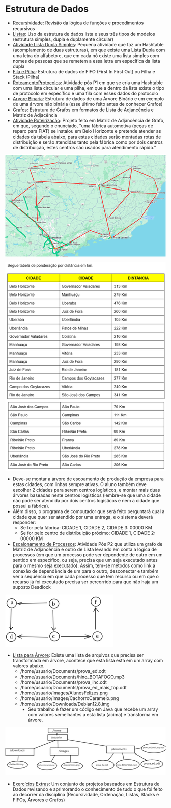 # Estrutura de Dados

- [Recursividade](./Recursividade/): Revisão da lógica de funções e procedimentos recursivos
- [Listas](./listas): Uso da estrutura de dados lista e seus três tipos de modelos (estrutura simples, dupla e duplamente circular)
- [Atividade Lista Dupla Simples](./AtivListaDuplaSimples/): Pequena atividade que faz um Hashtable (acomplamento de duas estruturas), em que existe uma Lista Dupla com uma letra do alfabeto e, que em cada nó existe uma lista simples com nomes de pessoas que se remetem a essa letra em específica da lista dupla
- [Fila e Pilha](./FilaEPilha): Estrutura de dados de FIFO (First In First Out) ou Filha e Stack (Pilha)
- [RoteamentoProtocolos](./RoteamentoProtocolos/): Atividade pós P1 em que se cria uma Hashtable com uma lista circular e uma pilha, em que a dentro da lista existe o tipo de protocolo em específico e uma fila com esses dados do protocolo
- [Arvore Binaria](./Arvore): Estrutura de dados de uma Árvore Binário e um exemplo de uma árvore não binária (esse último feito antes de conhecer Grafos)
- [Grafos](./Grafos): Estrutura de Grafos em formatos de Lista de Adjancência e Matriz de Adjacência
- [Atividade Roteirização](./AtividadeRoteirizacao/): Projeto feito em Matriz de Adjancência de Grafo, em que, segundo o enunciado, "uma fábrica automotiva (peças de reparo para FIAT) se instalou em Belo Horizonte e pretende atender as cidades da tabela abaixo, para estas cidades serão montadas rotas de distribuição e serão atendidas tanto pela fábrica como por dois centros de distribuição, estes centros são usados para atendimento rápido."

![Mapa Roteirização](image.png)

![Tabela de ponderação por km](image-1.png) 

  - Deve-se montar a árvore de escoamento de produção da empresa para estas cidades, com linhas sempre ativas. O aluno também deve escolher 2 cidades para serem centros logísticos, e montar mais duas árvores baseadas neste centros logísticos (lembre-se que uma cidade não pode ser atendida por dois centros logísticos e nem a cidade que possui a fábrica).
  - Além disso, o programa de computador que será feito perguntará qual a cidade que quer ser atendido por uma entrega, e o sistema deverá responder:
    - Se for pela fábrica:  CIDADE 1, CIDADE 2, CIDADE 3: 00000 KM
    - Se for pelo centro de distribuição próximo: CIDADE 1, CIDADE 2: 00000 KM
- [Escalonamento de Processos](./EscalonamentoProcessos/): Atividade Pós P2 que utiliza um grafo de Matriz de Adjancência e outro de Lista levando em conta a lógica de processos (em que um processo pode ser dependente de outro em um sentido em específico, ou seja, precisa que um seja executado antes para o mesmo seja executado). Assim, tem-se métodos como link a conexão de dependência de um para o outro, desconectar e também ver a sequência em que cada processo que tem recurso ou em que o recurso já foi executado precisa ser percorrido para que não haja um suposto Deadlock

![Processos](image-2.png)

- [Lista para Árvore](./ListaArvore): Existe uma lista de arquivos que precisa ser transformada em árvore, acontece que esta lista está em um array com valores abaixo.
  - /home/usuario/Documents/prova_ed.odt
  - /home/usuario/Documents/hino_BOTAFOGO.mp3
  - /home/usuario/Documents/prova_ihc.odt
  - /home/usuario/Documents/prova_ed_mais_top.odt
  - /home/usuario/Images/AlunosFelizes.png
  - /home/usuario/Images/CachorroCaramelo.png
  - /home/usuario/Downloads/Debian12.8.img
    - Seu trabalho é fazer um código em Java que recebe um array com valores semelhantes a esta lista (acima) e transforma em árvore.

![Processos](image-3.png)

- [Exercícios Extras](./Extra/): Um conjunto de projetos baseados em Estrutura de Dados revisando e aprimorando o conhecimento de tudo o que foi feito ao decorrer da disciplina (Recursividade, Ordenação, Listas, Stacks e FIFOs, Árvores e Grafos)
